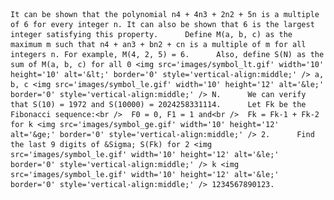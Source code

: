     It can be shown that the polynomial n4 + 4n3 + 2n2 + 5n is a multiple of 6 for every integer n. It can also be shown that 6 is the largest integer satisfying this property.      Define M(a, b, c) as the maximum m such that n4 + an3 + bn2 + cn is a multiple of m for all integers n. For example, M(4, 2, 5) = 6.      Also, define S(N) as the sum of M(a, b, c) for all 0 <img src='images/symbol_lt.gif' width='10' height='10' alt='&lt;' border='0' style='vertical-align:middle;' /> a, b, c <img src='images/symbol_le.gif' width='10' height='12' alt='&le;' border='0' style='vertical-align:middle;' /> N.      We can verify that S(10) = 1972 and S(10000) = 2024258331114.      Let Fk be the Fibonacci sequence:<br />  F0 = 0, F1 = 1 and<br />  Fk = Fk-1 + Fk-2 for k <img src='images/symbol_ge.gif' width='10' height='12' alt='&ge;' border='0' style='vertical-align:middle;' /> 2.      Find the last 9 digits of &Sigma; S(Fk) for 2 <img src='images/symbol_le.gif' width='10' height='12' alt='&le;' border='0' style='vertical-align:middle;' /> k <img src='images/symbol_le.gif' width='10' height='12' alt='&le;' border='0' style='vertical-align:middle;' /> 1234567890123.    